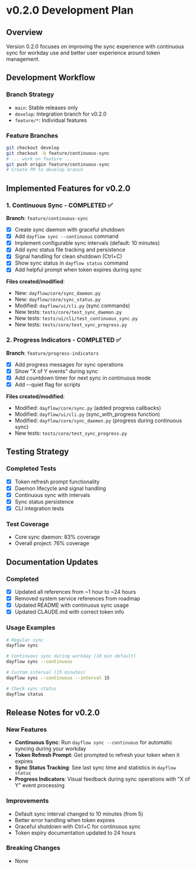 # v0.2.0 Development Plan

## Overview
Version 0.2.0 focuses on improving the sync experience with continuous sync for workday use and better user experience around token management.

## Development Workflow

### Branch Strategy
- `main`: Stable releases only
- `develop`: Integration branch for v0.2.0
- `feature/*`: Individual features

### Feature Branches
```bash
git checkout develop
git checkout -b feature/continuous-sync
# ... work on feature ...
git push origin feature/continuous-sync
# Create PR to develop branch
```

## Implemented Features for v0.2.0

### 1. Continuous Sync - COMPLETED ✅
**Branch**: `feature/continuous-sync`

- [x] Create sync daemon with graceful shutdown
- [x] Add `dayflow sync --continuous` command
- [x] Implement configurable sync intervals (default: 10 minutes)
- [x] Add sync status file tracking and persistence
- [x] Signal handling for clean shutdown (Ctrl+C)
- [x] Show sync status in `dayflow status` command
- [x] Add helpful prompt when token expires during sync

**Files created/modified**:
- New: `dayflow/core/sync_daemon.py`
- New: `dayflow/core/sync_status.py`
- Modified: `dayflow/ui/cli.py` (sync commands)
- New tests: `tests/core/test_sync_daemon.py`
- New tests: `tests/ui/cli/test_continuous_sync.py`
- New tests: `tests/core/test_sync_progress.py`

### 2. Progress Indicators - COMPLETED ✅
**Branch**: `feature/progress-indicators`

- [x] Add progress messages for sync operations
- [x] Show "X of Y events" during sync
- [x] Add countdown timer for next sync in continuous mode
- [x] Add --quiet flag for scripts

**Files created/modified**:
- Modified: `dayflow/core/sync.py` (added progress callbacks)
- Modified: `dayflow/ui/cli.py` (sync_with_progress function)
- Modified: `dayflow/core/sync_daemon.py` (progress during continuous sync)
- New tests: `tests/core/test_sync_progress.py`

## Testing Strategy

### Completed Tests
- [x] Token refresh prompt functionality
- [x] Daemon lifecycle and signal handling
- [x] Continuous sync with intervals
- [x] Sync status persistence
- [x] CLI integration tests

### Test Coverage
- Core sync daemon: 83% coverage
- Overall project: 76% coverage

## Documentation Updates

### Completed
- [x] Updated all references from ~1 hour to ~24 hours
- [x] Removed system service references from roadmap
- [x] Updated README with continuous sync usage
- [x] Updated CLAUDE.md with correct token info

### Usage Examples

```bash
# Regular sync
dayflow sync

# Continuous sync during workday (10 min default)
dayflow sync --continuous

# Custom interval (15 minutes)
dayflow sync --continuous --interval 15

# Check sync status
dayflow status
```

## Release Notes for v0.2.0

### New Features
- **Continuous Sync**: Run `dayflow sync --continuous` for automatic syncing during your workday
- **Token Refresh Prompt**: Get prompted to refresh your token when it expires
- **Sync Status Tracking**: See last sync time and statistics in `dayflow status`
- **Progress Indicators**: Visual feedback during sync operations with "X of Y" event processing

### Improvements
- Default sync interval changed to 10 minutes (from 5)
- Better error handling when token expires
- Graceful shutdown with Ctrl+C for continuous sync
- Token expiry documentation updated to 24 hours

### Breaking Changes
- None
